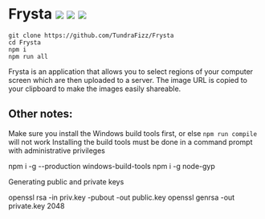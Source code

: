 # Frysta ![](https://img.shields.io/badge/Node.js-9.3-7fbd42.svg?style=plastic) ![](https://img.shields.io/badge/C++-17-2281e3.svg?style=plastic) ![](https://img.shields.io/badge/Status-In%20Development-EE7600.svg?style=plastic)

```
git clone https://github.com/TundraFizz/Frysta
cd Frysta
npm i
npm run all
```

Frysta is an application that allows you to select regions of your computer screen which are then uploaded to a server. The image URL is copied to your clipboard to make the images easily shareable.

## Other notes:

Make sure you install the Windows build tools first, or else `npm run compile` will not work
Installing the build tools must be done in a command prompt with administrative privileges

npm i -g --production windows-build-tools
npm i -g node-gyp

Generating public and private keys

openssl rsa -in priv.key -pubout -out public.key
openssl genrsa -out private.key 2048
